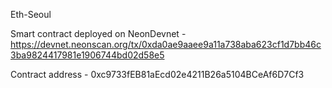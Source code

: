 Eth-Seoul

Smart contract deployed on NeonDevnet - https://devnet.neonscan.org/tx/0xda0ae9aaee9a11a738aba623cf1d7bb46c3ba9824417981e1906744bd02d58e5

Contract address - 0xc9733fEB81aEcd02e4211B26a5104BCeAf6D7Cf3 


 
 
